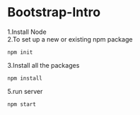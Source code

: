 # Bootstrap-Intro

1.Install Node\
2.To set up a new or existing npm package
```
npm init
```
3.Install all the packages
```
npm install
```
5.run server
```
npm start
```
